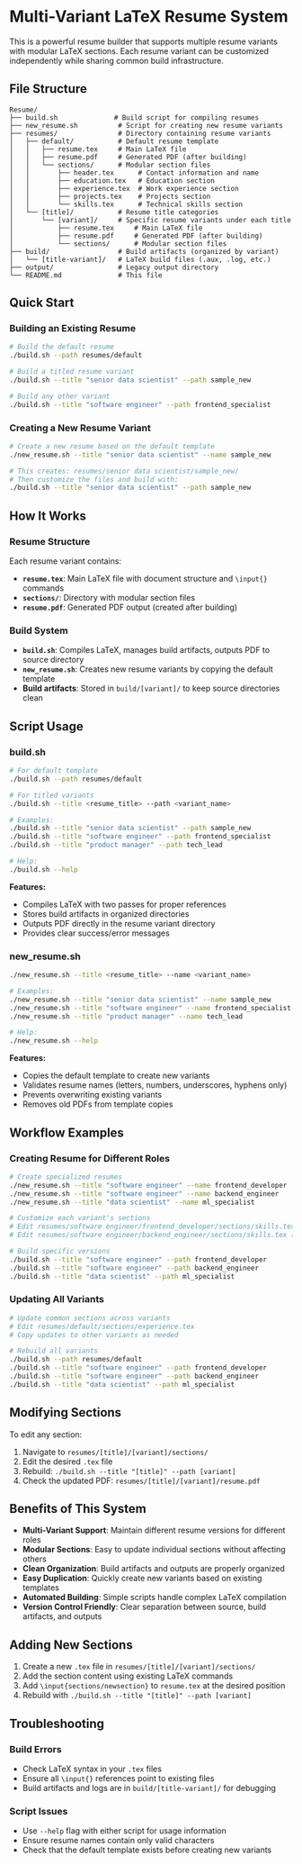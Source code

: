 # Multi-Variant LaTeX Resume System

This is a powerful resume builder that supports multiple resume variants with modular LaTeX sections. Each resume variant can be customized independently while sharing common build infrastructure.

## File Structure

```
Resume/
├── build.sh              # Build script for compiling resumes
├── new_resume.sh          # Script for creating new resume variants
├── resumes/               # Directory containing resume variants
│   ├── default/           # Default resume template
│   │   ├── resume.tex     # Main LaTeX file
│   │   ├── resume.pdf     # Generated PDF (after building)
│   │   └── sections/      # Modular section files
│   │       ├── header.tex      # Contact information and name
│   │       ├── education.tex   # Education section
│   │       ├── experience.tex  # Work experience section
│   │       ├── projects.tex    # Projects section
│   │       └── skills.tex      # Technical skills section
│   └── [title]/           # Resume title categories
│       └── [variant]/     # Specific resume variants under each title
│           ├── resume.tex     # Main LaTeX file
│           ├── resume.pdf     # Generated PDF (after building)
│           └── sections/      # Modular section files
├── build/                 # Build artifacts (organized by variant)
│   └── [title-variant]/   # LaTeX build files (.aux, .log, etc.)
├── output/                # Legacy output directory
└── README.md              # This file
```

## Quick Start

### Building an Existing Resume
```bash
# Build the default resume
./build.sh --path resumes/default

# Build a titled resume variant
./build.sh --title "senior data scientist" --path sample_new

# Build any other variant
./build.sh --title "software engineer" --path frontend_specialist
```

### Creating a New Resume Variant
```bash
# Create a new resume based on the default template
./new_resume.sh --title "senior data scientist" --name sample_new

# This creates: resumes/senior data scientist/sample_new/
# Then customize the files and build with:
./build.sh --title "senior data scientist" --path sample_new
```

## How It Works

### Resume Structure
Each resume variant contains:
- **`resume.tex`**: Main LaTeX file with document structure and `\input{}` commands
- **`sections/`**: Directory with modular section files
- **`resume.pdf`**: Generated PDF output (created after building)

### Build System
- **`build.sh`**: Compiles LaTeX, manages build artifacts, outputs PDF to source directory
- **`new_resume.sh`**: Creates new resume variants by copying the default template
- **Build artifacts**: Stored in `build/[variant]/` to keep source directories clean

## Script Usage

### build.sh
```bash
# For default template
./build.sh --path resumes/default

# For titled variants
./build.sh --title <resume_title> --path <variant_name>

# Examples:
./build.sh --title "senior data scientist" --path sample_new
./build.sh --title "software engineer" --path frontend_specialist
./build.sh --title "product manager" --path tech_lead

# Help:
./build.sh --help
```

**Features:**
- Compiles LaTeX with two passes for proper references
- Stores build artifacts in organized directories
- Outputs PDF directly in the resume variant directory
- Provides clear success/error messages

### new_resume.sh
```bash
./new_resume.sh --title <resume_title> --name <variant_name>

# Examples:
./new_resume.sh --title "senior data scientist" --name sample_new
./new_resume.sh --title "software engineer" --name frontend_specialist
./new_resume.sh --title "product manager" --name tech_lead

# Help:
./new_resume.sh --help
```

**Features:**
- Copies the default template to create new variants
- Validates resume names (letters, numbers, underscores, hyphens only)
- Prevents overwriting existing variants
- Removes old PDFs from template copies

## Workflow Examples

### Creating Resume for Different Roles
```bash
# Create specialized resumes
./new_resume.sh --title "software engineer" --name frontend_developer
./new_resume.sh --title "software engineer" --name backend_engineer
./new_resume.sh --title "data scientist" --name ml_specialist

# Customize each variant's sections
# Edit resumes/software engineer/frontend_developer/sections/skills.tex (focus on React, CSS, etc.)
# Edit resumes/software engineer/backend_engineer/sections/skills.tex (focus on APIs, databases, etc.)

# Build specific versions
./build.sh --title "software engineer" --path frontend_developer
./build.sh --title "software engineer" --path backend_engineer
./build.sh --title "data scientist" --path ml_specialist
```

### Updating All Variants
```bash
# Update common sections across variants
# Edit resumes/default/sections/experience.tex
# Copy updates to other variants as needed

# Rebuild all variants
./build.sh --path resumes/default
./build.sh --title "software engineer" --path frontend_developer
./build.sh --title "software engineer" --path backend_engineer
./build.sh --title "data scientist" --path ml_specialist
```

## Modifying Sections

To edit any section:
1. Navigate to `resumes/[title]/[variant]/sections/`
2. Edit the desired `.tex` file
3. Rebuild: `./build.sh --title "[title]" --path [variant]`
4. Check the updated PDF: `resumes/[title]/[variant]/resume.pdf`

## Benefits of This System

- **Multi-Variant Support**: Maintain different resume versions for different roles
- **Modular Sections**: Easy to update individual sections without affecting others
- **Clean Organization**: Build artifacts and outputs are properly organized
- **Easy Duplication**: Quickly create new variants based on existing templates
- **Automated Building**: Simple scripts handle complex LaTeX compilation
- **Version Control Friendly**: Clear separation between source, build artifacts, and outputs

## Adding New Sections

1. Create a new `.tex` file in `resumes/[title]/[variant]/sections/`
2. Add the section content using existing LaTeX commands
3. Add `\input{sections/newsection}` to `resume.tex` at the desired position
4. Rebuild with `./build.sh --title "[title]" --path [variant]`

## Troubleshooting

### Build Errors
- Check LaTeX syntax in your `.tex` files
- Ensure all `\input{}` references point to existing files
- Build artifacts and logs are in `build/[title-variant]/` for debugging

### Script Issues
- Use `--help` flag with either script for usage information
- Ensure resume names contain only valid characters
- Check that the default template exists before creating new variants